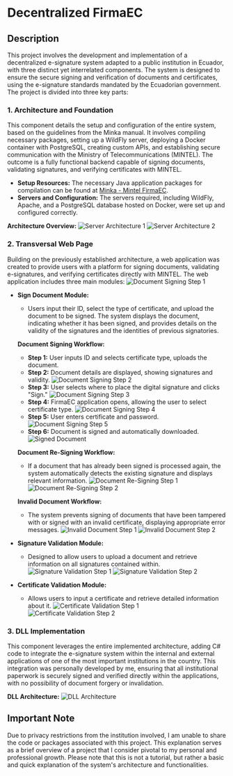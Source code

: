 # Decentralized FirmaEC

## Description
This project involves the development and implementation of a decentralized e-signature system adapted to a public institution in Ecuador, with three distinct yet interrelated components. The system is designed to ensure the secure signing and verification of documents and certificates, using the e-signature standards mandated by the Ecuadorian government. The project is divided into three key parts:

### 1. Architecture and Foundation
This component details the setup and configuration of the entire system, based on the guidelines from the Minka manual. It involves compiling necessary packages, setting up a WildFly server, deploying a Docker container with PostgreSQL, creating custom APIs, and establishing secure communication with the Ministry of Telecommunications (MINTEL). The outcome is a fully functional backend capable of signing documents, validating signatures, and verifying certificates with MINTEL.

- **Setup Resources:** The necessary Java application packages for compilation can be found at [Minka - Mintel FirmaEC](https://minka.gob.ec/mintel/ge/firmaec).
- **Servers and Configuration:** The servers required, including WildFly, Apache, and a PostgreSQL database hosted on Docker, were set up and configured correctly.

**Architecture Overview:**
![Server Architecture 1](./images/1.png)
![Server Architecture 2](./images/2.png)

### 2. Transversal Web Page
Building on the previously established architecture, a web application was created to provide users with a platform for signing documents, validating e-signatures, and verifying certificates directly with MINTEL. The web application includes three main modules:
 ![Document Signing Step 1](./images/3.png)
 
- **Sign Document Module:**
  - Users input their ID, select the type of certificate, and upload the document to be signed. The system displays the document, indicating whether it has been signed, and provides details on the validity of the signatures and the identities of previous signatories.
  
  **Document Signing Workflow:**
  - **Step 1:** User inputs ID and selects certificate type, uploads the document.
  - **Step 2:** Document details are displayed, showing signatures and validity.
  ![Document Signing Step 2](./images/4.png)
  - **Step 3:** User selects where to place the digital signature and clicks "Sign."
  ![Document Signing Step 3](./images/5.png)
  - **Step 4:** FirmaEC application opens, allowing the user to select certificate type.
  ![Document Signing Step 4](./images/6.png)
  - **Step 5:** User enters certificate and password.
  ![Document Signing Step 5](./images/7.png)
  - **Step 6:** Document is signed and automatically downloaded.
  ![Signed Document](./images/8.png)

  **Document Re-Signing Workflow:**
  - If a document that has already been signed is processed again, the system automatically detects the existing signature and displays relevant information.
  ![Document Re-Signing Step 1](./images/9.png)
  ![Document Re-Signing Step 2](./images/10.png)

  **Invalid Document Workflow:**
  - The system prevents signing of documents that have been tampered with or signed with an invalid certificate, displaying appropriate error messages.
  ![Invalid Document Step 1](./images/11.png)
  ![Invalid Document Step 2](./images/12.png)

- **Signature Validation Module:**
  - Designed to allow users to upload a document and retrieve information on all signatures contained within.
  ![Signature Validation Step 1](./images/13.png)
  ![Signature Validation Step 2](./images/14.png)

- **Certificate Validation Module:**
  - Allows users to input a certificate and retrieve detailed information about it.
  ![Certificate Validation Step 1](./images/15.png)
  ![Certificate Validation Step 2](./images/16.png)

### 3. DLL Implementation
This component leverages the entire implemented architecture, adding C# code to integrate the e-signature system within the internal and external applications of one of the most important institutions in the country. This integration was personally developed by me, ensuring that all institutional paperwork is securely signed and verified directly within the applications, with no possibility of document forgery or invalidation.

**DLL Architecture:**
![DLL Architecture](./images/17.png)

## Important Note
Due to privacy restrictions from the institution involved, I am unable to share the code or packages associated with this project. This explanation serves as a brief overview of a project that I consider pivotal to my personal and professional growth.
Please note that this is not a tutorial, but rather a basic and quick explanation of the system's architecture and functionalities.
